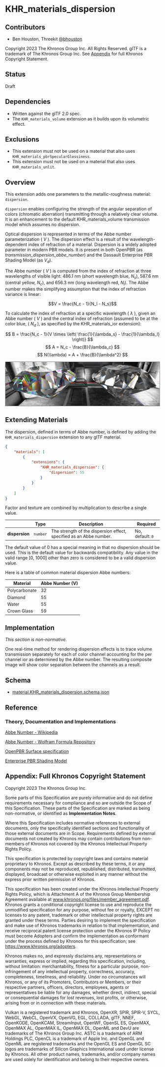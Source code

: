 # KHR\_materials\_dispersion

## Contributors

- Ben Houston, Threekit [@bhouston](https://github.com/bhouston)

Copyright 2023 The Khronos Group Inc. All Rights Reserved. glTF is a trademark of The Khronos Group Inc.
See [Appendix](#appendix-full-khronos-copyright-statement) for full Khronos Copyright Statement.

## Status

Draft

## Dependencies

- Written against the glTF 2.0 spec.
- The `KHR_materials_volume` extension as it builds upon its volumetric effect.

## Exclusions

- This extension must not be used on a material that also uses `KHR_materials_pbrSpecularGlossiness`.
- This extension must not be used on a material that also uses `KHR_materials_unlit`.

## Overview

This extension adds one parameters to the metallic-roughness material: `dispersion`.

`dispersion` enables configuring the strength of the angular separation of colors (chromatic aberration) transmitting through a relatively clear volume.  It is an enhancement to the default KHR_materials_volume transmission model which assumes no dispersion.

Optical dispersion is represented in terms of the Abbe number parameterization \( $V$ \).  The dispersion effect is a result of the wavelength-dependent index of refraction of a material.  Dispersion is a widely adopted parameter in modern PBR models.  It is present in both OpenPBR (as *transmission_dispersion_abbe_number*) and the Dassault Enterprise PBR Shading Model (as $V_d$).

The Abbe number \( $V$ \) is computed from the index of refraction at three wavelengths of visible light: 486.1 nm (short wavelength blue, $N_s$), 587.6 nm (central yellow, $N_c$), and 656.3 nm (long wavelength red, $N_l$).  The Abbe number makes the simplifying assumption that the index of refraction variance is linear:

$$V = \frac{N_c - 1}{N_l - N_s}$$

To calculate the index of refraction at a specific wavelength \( $\lambda$ \), given an Abbe number \( $V$ \) and the central index of refraction (assumed to be at the color blue, \( $N_d$ \), as specified by the KHR_materials_ior extension):

$$
B = \frac{N_c - 1}{V \times \left( \frac{1}{\lambda_s} - \frac{1}{\lambda_l} \right)}
$$
$$
A = N_c - \frac{B}{\lambda_c}
$$
$$
N(\lambda) = A + \frac{B}{\lambda^2}
$$

![Dispersion on a Gem](./figures/Dispersion.jpg)

## Extending Materials

The dispersion, defined in terms of Abbe number, is defined by adding the `KHR_materials_dispersion` extension to any glTF material.

```json
{
    "materials": [
        {
            "extensions": {
                "KHR_materials_dispersion": {
                    "dispersion": 55
                }
            }
        }
    ]
}
```

Factor and texture are combined by multiplication to describe a single value.

| |Type|Description|Required|
|-|----|-----------|--------|
| **dispersion** | `number` | The strength of the dispersion effect, specified as an Abbe number. | No, default: `0`|

The default value of 0 has a special meaning in that no dispersion should be used.  This is the default value for backwards compatibility.  Any value in the valid range [0, 1000] other than zero is considered to be a valid dispersion value.

Here is a table of common material dispersion Abbe numbers:

| Material | Abbe Number (V) |
| -------- | ----------- |
| Polycarbonate | 32 |
| Diamond | 55 |
| Water | 55 |
| Crown Glass | 59 |

## Implementation

*This section is non-normative.*

One real-time method for rendering dispersion effects is to trace volume transmission separately for each of color channel accounting for the per channel ior as determined by the Abbe number.  The resulting composite image will show color separation between the channels as a result.

## Schema

- [material.KHR_materials_dispersion.schema.json](schema/material.KHR_materials_dispersion.schema.json)

## Reference

### Theory, Documentation and Implementations

[Abbe Number - Wikipedia](https://en.wikipedia.org/wiki/Abbe_number)

[Abbe Number - Wolfram Formula Repository](https://resources.wolframcloud.com/FormulaRepository/resources/Abbe-Number#:~:text=The%20Abbe%20number%2C%20also%20known,of%20V%20indicating%20low%20dispersion.)

[OpenPBR Surface specification](https://academysoftwarefoundation.github.io/OpenPBR/)

[Enterprise PBR Shading Model](https://dassaultsystemes-technology.github.io/EnterprisePBRShadingModel/spec-2022x.md.html)

## Appendix: Full Khronos Copyright Statement

Copyright 2023 The Khronos Group Inc.

Some parts of this Specification are purely informative and do not define requirements
necessary for compliance and so are outside the Scope of this Specification. These
parts of the Specification are marked as being non-normative, or identified as
**Implementation Notes**.

Where this Specification includes normative references to external documents, only the
specifically identified sections and functionality of those external documents are in
Scope. Requirements defined by external documents not created by Khronos may contain
contributions from non-members of Khronos not covered by the Khronos Intellectual
Property Rights Policy.

This specification is protected by copyright laws and contains material proprietary
to Khronos. Except as described by these terms, it or any components
may not be reproduced, republished, distributed, transmitted, displayed, broadcast
or otherwise exploited in any manner without the express prior written permission
of Khronos.

This specification has been created under the Khronos Intellectual Property Rights
Policy, which is Attachment A of the Khronos Group Membership Agreement available at
www.khronos.org/files/member_agreement.pdf. Khronos grants a conditional
copyright license to use and reproduce the unmodified specification for any purpose,
without fee or royalty, EXCEPT no licenses to any patent, trademark or other
intellectual property rights are granted under these terms. Parties desiring to
implement the specification and make use of Khronos trademarks in relation to that
implementation, and receive reciprocal patent license protection under the Khronos
IP Policy must become Adopters and confirm the implementation as conformant under
the process defined by Khronos for this specification;
see https://www.khronos.org/adopters.

Khronos makes no, and expressly disclaims any, representations or warranties,
express or implied, regarding this specification, including, without limitation:
merchantability, fitness for a particular purpose, non-infringement of any
intellectual property, correctness, accuracy, completeness, timeliness, and
reliability. Under no circumstances will Khronos, or any of its Promoters,
Contributors or Members, or their respective partners, officers, directors,
employees, agents or representatives be liable for any damages, whether direct,
indirect, special or consequential damages for lost revenues, lost profits, or
otherwise, arising from or in connection with these materials.

Vulkan is a registered trademark and Khronos, OpenXR, SPIR, SPIR-V, SYCL, WebGL,
WebCL, OpenVX, OpenVG, EGL, COLLADA, glTF, NNEF, OpenKODE, OpenKCAM, StreamInput,
OpenWF, OpenSL ES, OpenMAX, OpenMAX AL, OpenMAX IL, OpenMAX DL, OpenML and DevU are
trademarks of The Khronos Group Inc. ASTC is a trademark of ARM Holdings PLC,
OpenCL is a trademark of Apple Inc. and OpenGL and OpenML are registered trademarks
and the OpenGL ES and OpenGL SC logos are trademarks of Silicon Graphics
International used under license by Khronos. All other product names, trademarks,
and/or company names are used solely for identification and belong to their
respective owners.
